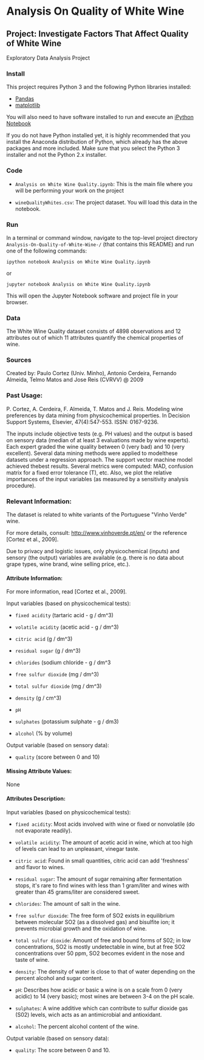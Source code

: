 # Analysis On Quality of White Wine

## Project: Investigate Factors That Affect Quality of White Wine

Exploratory Data Analysis Project

### Install

This project requires Python 3 and the following Python libraries installed:

* <a href="http://pandas.pydata.org/">Pandas</a>
* <a href="https://matplotlib.org/">matplotlib</a>

You will also need to have software installed to run and execute an <a href="http://ipython.org/notebook.html">iPython Notebook</a>

If you do not have Python installed yet, it is highly recommended that you install the Anaconda distribution of Python, which already has the above packages and more included. Make sure that you select the Python 3 installer and not the Python 2.x installer.

### Code

* `Analysis on White Wine Quality.ipynb`: This is the main file where you will be performing your work on the project

* `wineQualityWhites.csv`: The project dataset. You will load this data in the notebook.

### Run

In a terminal or command window, navigate to the top-level project directory `Analysis-On-Quality-of-White-Wine-/` (that contains this README) 
and run one of the following commands:

```
ipython notebook Analysis on White Wine Quality.ipynb
```
or

```
jupyter notebook Analysis on White Wine Quality.ipynb
```
This will open the Jupyter Notebook software and project file in your browser.

### Data

The White Wine Quality dataset consists of 4898 observations and 12 attributes out of which 11 attributes quantify the chemical properties of wine.

### Sources

Created by: Paulo Cortez (Univ. Minho), Antonio Cerdeira, Fernando Almeida, Telmo Matos and Jose Reis (CVRVV) @ 2009

### Past Usage:

P. Cortez, A. Cerdeira, F. Almeida, T. Matos and J. Reis. 
Modeling wine preferences by data mining from physicochemical properties.
In Decision Support Systems, Elsevier, 47(4):547-553. ISSN: 0167-9236.

The inputs include objective tests (e.g. PH values) and the output is based on sensory data
(median of at least 3 evaluations made by wine experts). 
Each expert graded the wine quality between 0 (very bad) and 10 (very excellent). 
Several data mining methods were applied to modelthese datasets under a regression approach. 
The support vector machine model achieved thebest results. 
Several metrics were computed: MAD, confusion matrix for a fixed error tolerance (T),
etc. Also, we plot the relative importances of the input variables (as measured by a sensitivity
analysis procedure).

### Relevant Information:

The dataset is related to white variants of the Portuguese "Vinho Verde" wine.

For more details, consult: http://www.vinhoverde.pt/en/ or the reference [Cortez et al., 2009].

Due to privacy and logistic issues, only physicochemical (inputs) and sensory (the output) variables 
are available (e.g. there is no data about grape types, wine brand, wine selling price, etc.).

#### Attribute Information:

For more information, read [Cortez et al., 2009].

Input variables (based on physicochemical tests):

   * `fixed acidity` (tartaric acid - g / dm^3)
   
   * `volatile acidity` (acetic acid - g / dm^3)
   
   * `citric acid` (g / dm^3)
   
   * `residual sugar` (g / dm^3)
   
   * `chlorides` (sodium chloride - g / dm^3
   
   * `free sulfur dioxide` (mg / dm^3)
   
   * `total sulfur dioxide` (mg / dm^3)
   
   * `density` (g / cm^3)
   
   * `pH`
   
   * `sulphates` (potassium sulphate - g / dm3)
   
   * `alcohol` (% by volume)

Output variable (based on sensory data): 

   * `quality` (score between 0 and 10)

#### Missing Attribute Values: 
None

#### Attributes Description:

Input variables (based on physicochemical tests):

   * `fixed acidity`: Most acids involved with wine or fixed or nonvolatile (do not evaporate readily).
   
   * `volatile acidity`: The amount of acetic acid in wine, which at too high of levels can lead to an unpleasant, vinegar taste.
   
   * `citric acid`: Found in small quantities, citric acid can add 'freshness' and flavor to wines.
   
   * `residual sugar`: The amount of sugar remaining after fermentation stops, it's rare to find wines with less than 1 gram/liter and wines with greater than 45 grams/liter are considered sweet.
   
   * `chlorides`: The amount of salt in the wine.
   
   * `free sulfur dioxide`: The free form of SO2 exists in equilibrium between molecular SO2 (as a dissolved gas) and bisulfite ion; it prevents microbial growth and the oxidation of wine.
   
   * `total sulfur dioxide`: Amount of free and bound forms of S02; in low concentrations, SO2 is mostly undetectable in wine, but at free SO2 concentrations over 50 ppm, SO2 becomes evident in the nose and taste of wine.
   
   * `density`: The density of water is close to that of water depending on the percent alcohol and sugar content.
   
   * `pH`: Describes how acidic or basic a wine is on a scale from 0 (very acidic) to 14 (very basic); most wines are between 3-4 on the pH scale.
   
   * `sulphates`: A wine additive which can contribute to sulfur dioxide gas (S02) levels, wich acts as an antimicrobial and antioxidant.
   
   * `alcohol`: The percent alcohol content of the wine.

Output variable (based on sensory data): 

   * `quality`: The score between 0 and 10.
